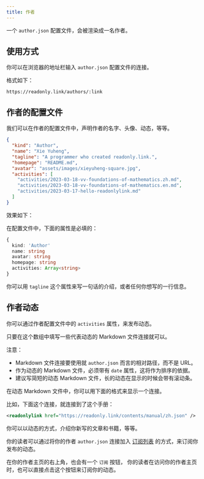 ```yaml
---
title: 作者
---
```


一个 `author.json` 配置文件，会被渲染成一名作者。

## 使用方式

你可以在浏览器的地址栏输入 `author.json` 配置文件的连接。

格式如下：

```
https://readonly.link/authors/:link
```

## 作者的配置文件

我们可以在作者的配置文件中，声明作者的名字、头像、动态，等等。

```json
{
  "kind": "Author",
  "name": "Xie Yuheng",
  "tagline": "A programmer who created readonly.link.",
  "homepage": "README.md",
  "avatar": "assets/images/xieyuheng-square.jpg",
  "activities": [
    "activities/2023-03-18-vv-foundations-of-mathematics.zh.md",
    "activities/2023-03-18-vv-foundations-of-mathematics.en.md",
    "activities/2023-03-17-hello-readonlylink.md"
  ]
}
```

效果如下：

<readonlylink href="https://inner.xieyuheng.com/author.json" />

在配置文件中，下面的属性是必填的：

```typescript
{
  kind: 'Author'
  name: string
  avatar: string
  homepage: string
  activities: Array<string>
}
```

你可以用 `tagline` 这个属性来写一句话的介绍，或者任何你想写的一行信息。

## 作者动态

你可以通过作者配置文件中的 `activities` 属性，来发布动态。

只要在这个数组中填写一些代表动态的 Markdown 文件连接就可以。

注意：

- Markdown 文件连接要使用就 `author.json` 而言的相对路径，而不是 URL。
- 作为动态的 Markdown 文件，必须带有 `date` 属性，这将作为排序的依据。
- 建议写简短的动态 Markdown 文件，长的动态在显示的时候会带有滚动条。

在动态 Markdown 文件中，你可以用下面的格式来显示一个连接。

比如，下面这个连接，就连接到了这个手册：

```xml
<readonlylink href="https://readonly.link/contents/manual/zh.json" />
```

你可以以动态的方式，介绍你新写的文章和书籍，等等。

你的读者可以通过将你的作者 `author.json` 连接加入 [订阅列表](https://readonly.link/subscriptions?kind=Editor) 的方式，来订阅你发布的动态。

在你的作者主页的右上角，也会有一个 `订阅` 按钮，
你的读者在访问你的作者主页时，也可以直接点击这个按钮来订阅你的动态。
